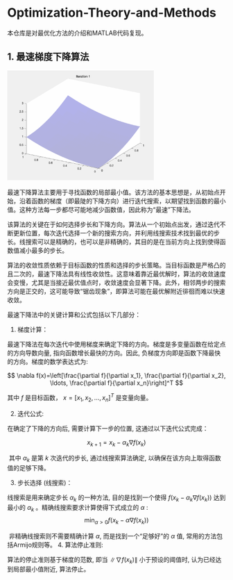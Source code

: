 # Optimization-Theory-and-Methods

本仓库是对最优化方法的介绍和MATLAB代码复现。

## 1. 最速梯度下降算法

<img src="./assets/gradient_descent.gif" alt="gradient_descent" style="zoom:33%;" />

最速下降算法主要用于寻找函数的局部最小值。该方法的基本思想是，从初始点开始，沿着函数的梯度（即最陡的下降方向）进行迭代搜索，以期望找到函数的最小值。这种方法每一步都尽可能地减少函数值，因此称为“最速”下降法。

该算法的关键在于如何选择步长和下降方向。算法从一个初始点出发，通过迭代不断更新位置，每次迭代选择一个新的搜索方向，并利用线搜索技术找到最优的步长。线搜索可以是精确的，也可以是非精确的，其目的是在当前方向上找到使得函数值减小最多的步长。

算法的收敛性质依赖于目标函数的性质和选择的步长策略。当目标函数是严格凸的且二次的，最速下降法具有线性收敛性。这意味着靠近最优解时，算法的收敛速度会变慢，尤其是当接近最优值点时，收敛速度会显著下降。此外，相邻两步的搜索方向是正交的，这可能导致“锯齿现象”，即算法可能在最优解附近徘徊而难以快速收敛。

最速下降法中的关键计算和公式包括以下几部分：
1. 梯度计算：

  最速下降法在每次迭代中使用梯度来确定下降的方向。梯度是多变量函数在给定点的方向导数向量, 指向函数增长最快的方向。因此, 负梯度方向即是函数下降最快的方向。梯度的数学表达式为:


$$
\nabla f(x)=\left[\frac{\partial f}{\partial x_1}, \frac{\partial f}{\partial x_2}, \ldots, \frac{\partial f}{\partial x_n}\right]^T
$$



其中 $f$ 是目标函数， $x=\left[x_1, x_2, \ldots, x_n\right]^T$ 是变量向量。

2. 迭代公式:

  在确定了下降的方向后, 需要计算下一步的位置, 这通过以下迭代公式完成：

$$
x_{k+1}=x_k-\alpha_k \nabla f\left(x_k\right)
$$

​	其中 $\alpha_k$ 是第 $k$ 次迭代的步长, 通过线搜索算法确定, 以确保在该方向上取得函数值的足够下降。

3. 步长选择 (线搜索)：

  线搜索是用来确定步长 $\alpha_k$ 的一种方法, 目的是找到一个使得 $f\left(x_k-\alpha_k \nabla f\left(x_k\right)\right)$ 达到最小的 $\alpha_k$ 。精确线搜索要求计算使得下式成立的 $\alpha$ :
$$
\min _{\alpha>0} f\left(x_k-\alpha \nabla f\left(x_k\right)\right)
$$

​	非精确线搜索则不需要精确计算 $\alpha$, 而是找到一个“足够好”的 $\alpha$ 值, 常用的方法包括Armijo规则等。
4. 算法停止准则:

  算法的停止准则基于梯度的范数, 即当 $\left\|\nabla f\left(x_k\right)\right\|$ 小于预设的阈值时, 认为已经达到局部最小值附近, 算法停止。
